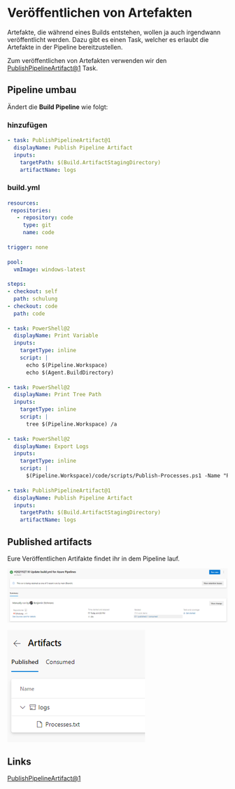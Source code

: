 # Veröffentlichen von Artefakten

Artefakte, die während eines Builds entstehen, wollen ja auch irgendwann veröffentlicht werden. Dazu gibt es einen Task, welcher es erlaubt die Artefakte in der Pipeline bereitzustellen.

Zum veröffentlichen von Artefakten verwenden wir den [PublishPipelineArtifact@1](https://docs.microsoft.com/en-us/azure/devops/pipelines/tasks/utility/publish-pipeline-artifact?view=azure-devops) Task. 

## Pipeline umbau
Ändert die **Build Pipeline** wie folgt:

### hinzufügen
```yaml
- task: PublishPipelineArtifact@1
  displayName: Publish Pipeline Artifact
  inputs:
    targetPath: $(Build.ArtifactStagingDirectory)
    artifactName: logs
```

### build.yml

```yaml
resources:
 repositories:
   - repository: code
     type: git
     name: code

trigger: none

pool:
  vmImage: windows-latest

steps:
- checkout: self
  path: schulung
- checkout: code
  path: code

- task: PowerShell@2
  displayName: Print Variable
  inputs:
    targetType: inline
    script: |
      echo $(Pipeline.Workspace)
      echo $(Agent.BuildDirectory)

- task: PowerShell@2
  displayName: Print Tree Path
  inputs:
    targetType: inline
    script: |
      tree $(Pipeline.Workspace) /a

- task: PowerShell@2
  displayName: Export Logs
  inputs:
    targetType: inline
    script: |
      $(Pipeline.Workspace)/code/scripts/Publish-Processes.ps1 -Name "Processes.txt" -Path $(Build.ArtifactStagingDirectory)

- task: PublishPipelineArtifact@1
  displayName: Publish Pipeline Artifact
  inputs:
    targetPath: $(Build.ArtifactStagingDirectory)
    artifactName: logs
```
## Published artifacts
Eure Veröffentlichen Artifakte findet ihr in dem Pipeline lauf.

![Azure DevOps](Bild16.png)

![Azure DevOps](Bild17.png)

## Links

[PublishPipelineArtifact@1](https://docs.microsoft.com/en-us/azure/devops/pipelines/tasks/utility/publish-pipeline-artifact?view=azure-devops)  